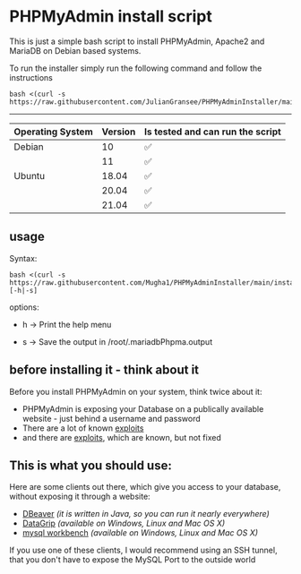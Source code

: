 # PHPMyAdmin install script

This is just a simple bash script to install PHPMyAdmin, Apache2 and MariaDB on Debian based systems.

To run the installer simply run the following command and follow the instructions

```
bash <(curl -s https://raw.githubusercontent.com/JulianGransee/PHPMyAdminInstaller/main/install.sh)
```

---

| Operating System | Version | Is tested and can run the script
| ---------------- | ------- | ------------------
| Debian           | 10      | :white_check_mark:         
|                  | 11      | :white_check_mark:        		  
| Ubuntu           | 18.04   | :white_check_mark: 	        
|                  | 20.04   | :white_check_mark:
|                  | 21.04   | :white_check_mark:


## usage

Syntax:
```
bash <(curl -s https://raw.githubusercontent.com/Mugha1/PHPMyAdminInstaller/main/install.sh) [-h|-s]
```
options:

- h  ->   Print the help menu

- s  ->   Save the output in /root/.mariadbPhpma.output

## before installing it - think about it


Before you install PHPMyAdmin on your system, think twice about it:

  - PHPMyAdmin is exposing your Database on a publically available website - just behind a username and password
  - There are a lot of known [exploits](https://www.cvedetails.com/vulnerability-list/vendor_id-784/Phpmyadmin.html)
  - and there are [exploits](https://snyk.io/vuln/composer:phpmyadmin%2Fphpmyadmin), which are known, but not fixed

## This is what you should use:

 Here are some clients out there, which give you access to your database, without exposing it through a website:

 - [DBeaver](https://dbeaver.io/) _(it is written in Java, so you can run it nearly everywhere)_
 - [DataGrip](https://www.jetbrains.com/datagrip) _(available on Windows, Linux and Mac OS X)_
 - [mysql workbench](https://www.mysql.com/products/workbench/)  _(available on Windows, Linux and Mac OS X)_

 If you use one of these clients, I would recommend using an SSH tunnel, that you don't have to expose the MySQL Port to the outside world
